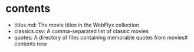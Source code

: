 # contents

- titles.md: The movie titles in the WebFlyx collection
- classics.csv: A comma-separated list of classic movies
- quotes: A directory of files containing memorable quotes from movies# contents new
